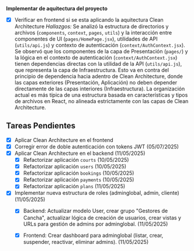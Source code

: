 **Implementar de aquitectura del proyecto**
   - [x] Verificar en frontend si se esta aplicando la aquitectura Clean Architecture 
     *Hallazgos:* Se analizó la estructura de directorios y archivos (`components`, `context`, `pages`, `utils`) y la interacción entre componentes de UI (`pages/HomePage.jsx`), utilidades de API (`utils/api.js`) y contexto de autenticación (`context/AuthContext.jsx`). Se observó que los componentes de la capa de Presentación (`pages/`) y la lógica en el contexto de autenticación (`context/AuthContext.jsx`) tienen dependencias directas con la utilidad de la API (`utils/api.js`), que representa la capa de Infraestructura. Esto va en contra del principio de dependencia hacia adentro de Clean Architecture, donde las capas exteriores (Presentación, Aplicación) no deben depender directamente de las capas interiores (Infraestructura). La organización actual es más típica de una estructura basada en características y tipos de archivos en React, no alineada estrictamente con las capas de Clean Architecture.

## Tareas Pendientes

- [x] Aplicar Clean Architecture en el frontend
- [x] Corregir error de doble autenticación con tokens JWT (05/07/2025)
- [x] Aplicar Clean Architecture en el backend (11/05/2025)
  - [x] Refactorizar aplicación `courts` (10/05/2025)
  - [x] Refactorizar aplicación `users` (10/05/2025)
  - [x] Refactorizar aplicación `bookings` (10/05/2025)
  - [x] Refactorizar aplicación `payments` (10/05/2025)
  - [x] Refactorizar aplicación `plans` (11/05/2025)
- [x] Implementar nueva estructura de roles (adminglobal, admin, cliente) (11/05/2025)
  - [x] Backend: Actualizar modelo User, crear grupo "Gestores de Cancha", actualizar lógica de creación de usuarios, crear vistas y URLs para gestión de admins por adminglobal. (11/05/2025)
  - [x] Frontend: Crear dashboard para adminglobal (listar, crear, suspender, reactivar, eliminar admins). (11/05/2025)


